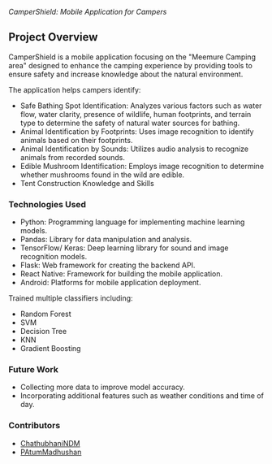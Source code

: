 <!DOCTYPE html>
<html lang="en">
<head>
<meta charset="UTF-8">
<meta name="viewport" content="width=device-width, initial-scale=1.0">
</head>
<body>

<i>CamperShield: Mobile Application for Campers</i>

<h2><b>Project Overview</b></h2>

<p>CamperShield is a mobile application focusing on the "Meemure Camping area" designed to enhance the camping experience by providing tools to ensure safety and increase knowledge about the natural environment.</p>

<p>The application helps campers identify:</p>
<ul>
  <li>Safe Bathing Spot Identification: Analyzes various factors such as water flow, water clarity, presence of wildlife, human footprints, and terrain type to determine the safety of natural water sources for bathing.</li>
  <li>Animal Identification by Footprints: Uses image recognition to identify animals based on their footprints.</li>
  <li>Animal Identification by Sounds: Utilizes audio analysis to recognize animals from recorded sounds.</li>
  <li>Edible Mushroom Identification: Employs image recognition to determine whether mushrooms found in the wild are edible.</li>
  <li>Tent Construction Knowledge and Skills</li>
</ul>

<h3>Technologies Used</h3>
<ul>
  <li>Python: Programming language for implementing machine learning models.</li>
  <li>Pandas: Library for data manipulation and analysis.</li>
  <li>TensorFlow/ Keras: Deep learning library for sound and image recognition models.</li>
  <li>Flask: Web framework for creating the backend API.</li>
  <li>React Native: Framework for building the mobile application.</li>
  <li>Android: Platforms for mobile application deployment.</li>
</ul>

<p>Trained multiple classifiers including:</p>
<ul>
  <li>Random Forest</li>
  <li>SVM</li>
  <li>Decision Tree</li>
  <li>KNN</li>
  <li>Gradient Boosting</li>
</ul>

<h3>Future Work</h3>
<ul>
  <li>Collecting more data to improve model accuracy.</li>
  <li>Incorporating additional features such as weather conditions and time of day.</li>
</ul>

<h3>Contributors</h3>
<ul>
  <li><a href="https://github.com/ChathubhaniNDM">ChathubhaniNDM</a></li>
  <li><a href="https://github.com/ChathubhaniNDM">PAtumMadhushan</li>
</ul>
</body>
</html>

